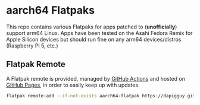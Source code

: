 # aarch64 Flatpaks

This repo contains various Flatpaks for apps patched to (**unofficially**) support arm64 Linux. Apps have been tested on the Asahi Fedora Remix for Apple Silicon devices but should run fine on any arm64 devices/distros (Raspberry Pi 5, etc.)

## Flatpak Remote
A Flatpak remote is provided, managed by [GitHub Actions](https://github.com/DaPigGuy/aarch64-flatpak/blob/master/.github/workflows/flatpak_repo.yml) and hosted on [GitHub Pages](https://github.com/DaPigGuy/aarch64-flatpak/tree/gh-pages), in order to easily keep up with updates.

```sh
flatpak remote-add --if-not-exists aarch64-flatpak https://dapigguy.github.io/aarch64-flatpak/aarch64-flatpak.flatpakrepo
```